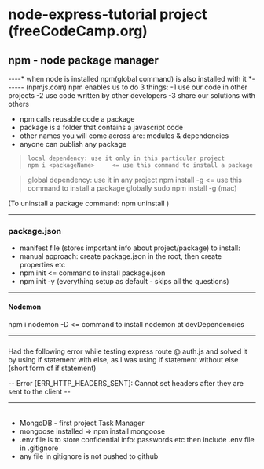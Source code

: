 # node-express-tutorial project (freeCodeCamp.org)


## npm - node package manager
----* when node is installed npm(global command) is also installed with it *------ (npmjs.com)
              npm enables us to do 3 things:
-1 use our code in other projects
-2 use code written by other developers
-3 share our solutions with others

* npm calls reusable code a package
* package is a folder that contains a javascript code
* other names you will come across are: modules & dependencies
* anyone can publish any package 


>     local dependency: use it only in this particular project
>     npm i <packageName>     <= use this command to install a package

> global dependency: use it in any project
  npm install -g <packageName>        <= use this command to install a package globally
  sudo npm install -g <packageName>    (mac)

  (To uninstall a package command: npm uninstall <packageName>)

--------------
### package.json
   - manifest file (stores important info about project/package)
        to install:
   - manual approach: create package.json in the root, then create properties etc
   - npm init   <= command to install package.json
   - npm init -y (everything setup as default - skips all the questions)

-----------------
#### Nodemon
npm i nodemon -D    <= command to install nodemon at devDependencies

------------------
##### 

Had the following error while testing express route @ auth.js and solved it by using if statement with else, as I was using if statement without else (short form of if statement)
  
-- Error [ERR_HTTP_HEADERS_SENT]: Cannot set headers after they are sent to the client --

-------------------
######
- MongoDB                 - first project Task Manager
- mongoose installed => npm install mongoose
- .env file is to store confidential info: passwords etc then include .env file in .gitignore
- any file in gitignore is not pushed to github
